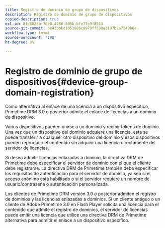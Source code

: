 ```yaml
---
title: Registro de dominio de grupo de dispositivos
description: Registro de dominio de grupo de dispositivos
copied-description: true
exl-id: 81d6023b-76e0-4786-805b-bfe77e9f8513
source-git-commit: be43bbbd1051886c8979ff590a3197b2a7249b6a
workflow-type: tm+mt
source-wordcount: '190'
ht-degree: 0%

---
```


# Registro de dominio de grupo de dispositivos{#device-group-domain-registration}

Como alternativa al enlace de una licencia a un dispositivo específico, Primetime DRM 3.0 o posterior admite el enlace de licencias a un dominio de dispositivo.

Varios dispositivos pueden unirse a un dominio y recibir tokens de dominio. Una vez que un dispositivo del dominio adquiere una licencia, esta se puede transferir a cualquier otro dispositivo del dominio y esos dispositivos pueden reproducir el contenido sin adquirir una licencia directamente del servidor de licencias.

Si desea admitir licencias enlazadas a dominio, la directiva DRM de Primetime debe especificar el servidor de dominio con el que el cliente debe registrarse. La directiva DRM de Primetime también debe especificar los requisitos de autenticación para el servidor de dominio, ya sea si el acceso anónimo está habilitado o si el servidor requiere un nombre de usuario/contraseña o autenticación personalizada.

Los clientes de Primetime DRM versión 3.0 o posterior admiten el registro de dominios y las licencias enlazadas a dominios. Si un cliente antiguo o un cliente de Adobe Primetime 3.0 en Flash Player solicita una licencia para el contenido que admite el registro de dominios, el servidor de licencias puede emitir una licencia que utilice una directiva DRM de Primetime alternativa para admitir el enlace a un dispositivo específico.
